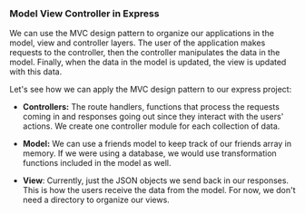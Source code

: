 ### Model View Controller in Express

We can use the MVC design pattern to organize our applications in the model, view and controller layers. The user of the application makes requests to the controller, then the controller manipulates the data in the model. Finally, when the data in the model is updated, the view is updated with this data. 

Let's see how we can apply the MVC design pattern to our express project:

* **Controllers:** The route handlers, functions that process the requests coming in and responses going out since they interact with the users' actions. We create one controller module for each collection of data.

* **Model:** We can use a friends model to keep track of our friends array in memory. If we were using a database, we would use transformation functions included in the model as well. 

* **View**: Currently, just the JSON objects we send back in our responses. This is how the users receive the data from the model. For now, we don't need a directory to organize our views. 